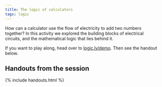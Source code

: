 ```yaml
---
title: The logic of calculators
tags: logic
---
```


How can a calculator use the flow of electricity to add two numbers together? In this activity we explored the building blocks of electrical circuits, and the mathematical logic that lies behind it.

If you want to play along, head over to <a href="http://logic.ly/demo">logic.ly/demo</a>. Then see the handout below.

## Handouts from the session

{% include handouts.html %}
